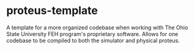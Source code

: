 # proteus-template
A template for a more organized codebase when working with The Ohio State University FEH program's proprietary software.  Allows for one codebase to be compiled to both the simulator and physical proteus.
